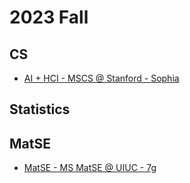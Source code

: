 # 2023 Fall

## CS
- [AI + HCI - MSCS @ Stanford - Sophia](./cases/AI%2BHCI%20MSCS%20%40Stanford%20-%20Sophia.md)

## Statistics

## MatSE
- [MatSE - MS MatSE @ UIUC - 7g](./cases/MatSE%20MS%20MatSE%40UIUC-7g.md)
